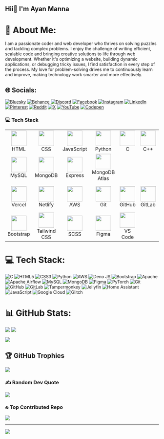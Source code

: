 ## Hii👋 I'm Ayan Manna 
# 💫 About Me:
I am a passionate coder and web developer who thrives on solving puzzles and tackling complex problems. I enjoy the challenge of writing efficient, scalable code and bringing creative solutions to life through web development. Whether it's optimizing a website, building dynamic applications, or debugging tricky issues, I find satisfaction in every step of the process. My love for problem-solving drives me to continuously learn and improve, making technology work smarter and more effectively.


## 🌐 Socials:
[![Bluesky](https://img.shields.io/badge/bluesky-0285FF?style=flat-square&logo=c&logoColor=white)](https://bsky.app/profile/ayanmanna123.bsky.social) [![Behance](https://img.shields.io/badge/Behance-1769ff?logo=behance&logoColor=white)](https://www.behance.net/ayanmanna4) [![Discord](https://img.shields.io/badge/Discord-%237289DA.svg?logo=discord&logoColor=white)](https://discord.gg/https://discord.gg/ptPpqsWJ) [![Facebook](https://img.shields.io/badge/Facebook-%231877F2.svg?logo=Facebook&logoColor=white)](https://www.facebook.com/ayan.manna.90834) [![Instagram](https://img.shields.io/badge/Instagram-%23E4405F.svg?logo=Instagram&logoColor=white)](https://instagram.com/ayan.manna.90834) [![LinkedIn](https://img.shields.io/badge/LinkedIn-%230077B5.svg?logo=linkedin&logoColor=white)](https://www.linkedin.com/in/ayan-manna-4a67ab34a/) [![Pinterest](https://img.shields.io/badge/Pinterest-%23E60023.svg?logo=Pinterest&logoColor=white)](https://pinterest.com/mannaayan777) [![Reddit](https://img.shields.io/badge/Reddit-%23FF4500.svg?logo=Reddit&logoColor=white)](https://www.reddit.com/user/Less-Pop6559/) [![X](https://img.shields.io/badge/X-black.svg?logo=X&logoColor=white)](https://x.com/@AyanMan13756317) [![YouTube](https://img.shields.io/badge/YouTube-%23FF0000.svg?logo=YouTube&logoColor=white)](https://www.youtube.com/@ayanmanna1007) [![Codepen](https://img.shields.io/badge/Codepen-000000?style=for-the-badge&logo=codepen&logoColor=white)](https://codepen.io/ayanmanna123) 


<h3>💻 Tech Stack</h3>

<table>
   <tr>
    <td align="center"><img src="https://cdn.jsdelivr.net/gh/devicons/devicon/icons/html5/html5-original.svg" width="50"/><br>HTML</td>
    <td align="center"><img src="https://cdn.jsdelivr.net/gh/devicons/devicon/icons/css3/css3-original.svg" width="50"/><br>CSS</td>
    <td align="center"><img src="https://cdn.jsdelivr.net/gh/devicons/devicon/icons/javascript/javascript-original.svg" width="50"/><br>JavaScript</td>
     <td align="center"><img src="https://cdn.jsdelivr.net/gh/devicons/devicon/icons/python/python-original.svg" width="50"/><br>Python</td>
    <td align="center"><img src="https://cdn.jsdelivr.net/gh/devicons/devicon/icons/c/c-original.svg" width="50"/><br>C</td>
    <td align="center"><img src="https://cdn.jsdelivr.net/gh/devicons/devicon/icons/cplusplus/cplusplus-original.svg" width="50"/><br>C++</td>
    <td align="center"><img src="https://cdn.jsdelivr.net/gh/devicons/devicon/icons/react/react-original.svg" width="50"/><br>React</td>
    <td align="center"><img src="https://icon.icepanel.io/Technology/svg/Vite.js.svg" width="50"/><br>Vite</td>
  </tr>
  <tr>
    <td align="center"><img src="https://cdn.jsdelivr.net/gh/devicons/devicon/icons/mysql/mysql-original.svg" width="50"/><br>MySQL</td>
    <td align="center"><img src="https://cdn.jsdelivr.net/gh/devicons/devicon/icons/mongodb/mongodb-original.svg" width="50"/><br>MongoDB</td>
    <td align="center"><img src="https://cdn.jsdelivr.net/gh/devicons/devicon/icons/express/express-original.svg" width="50"/><br>Express</td>
    <td align="center"><img src="https://cdn.jsdelivr.net/gh/devicons/devicon/icons/mongodb/mongodb-original.svg" width="50"/><br>MongoDB Atlas</td>
  </tr>
  <tr>
    <td align="center"><img src="https://cdn.jsdelivr.net/gh/devicons/devicon/icons/vercel/vercel-original.svg" width="50"/><br>Vercel</td>
    <td align="center"><img src="https://cdn.jsdelivr.net/gh/devicons/devicon/icons/netlify/netlify-original.svg" width="50"/><br>Netlify</td>
    <td align="center"><img src="https://registry.npmmirror.com/@lobehub/icons-static-png/latest/files/dark/aws-color.png" width="50"/><br>AWS</td>
    <td align="center"><img src="https://cdn.jsdelivr.net/gh/devicons/devicon/icons/git/git-original.svg" width="50"/><br>Git</td>
    <td align="center"><img src="https://github.githubassets.com/assets/GitHub-Mark-ea2971cee799.png" width="50"/><br>GitHub</td>
    <td align="center"><img src="https://cdn.jsdelivr.net/gh/devicons/devicon/icons/gitlab/gitlab-original.svg" width="50"/><br>GitLab</td>
    <td align="center"><img src="https://cdn.jsdelivr.net/gh/devicons/devicon/icons/googlecloud/googlecloud-original.svg" width="50"/><br>Google Cloud</td>
  </tr>
  <tr>
    <td align="center"><img src="https://cdn.jsdelivr.net/gh/devicons/devicon/icons/bootstrap/bootstrap-original.svg" width="50"/><br>Bootstrap</td>
    <td align="center"><img src="https://upload.wikimedia.org/wikipedia/commons/d/d5/Tailwind_CSS_Logo.svg" width="50"/><br>Tailwind CSS</td>
      <td align="center"><img src="https://cdn.jsdelivr.net/gh/devicons/devicon/icons/sass/sass-original.svg" width="50"/><br>SCSS</td>
    <td align="center"><img src="https://cdn.jsdelivr.net/gh/devicons/devicon/icons/figma/figma-original.svg" width="50"/><br>Figma</td>
     <td align="center"><img src="https://cdn.jsdelivr.net/gh/devicons/devicon/icons/visualstudio/visualstudio-plain.svg" width="50"/><br>VS Code</td>
  </tr>
</table>


# 💻 Tech Stack:
![C](https://img.shields.io/badge/c-%2300599C.svg?style=flat-square&for-the-badge&logo=c&logoColor=white) ![HTML5](https://img.shields.io/badge/html5-%23E34F26.svg?style=for-the-badge&logo=html5&logoColor=white) ![CSS3](https://img.shields.io/badge/css3-%231572B6.svg?style=for-the-badge&logo=css3&logoColor=white) ![Python](https://img.shields.io/badge/python-3670A0?style=for-the-badge&logo=python&logoColor=ffdd54) ![AWS](https://img.shields.io/badge/AWS-%23FF9900.svg?style=for-the-badge&logo=amazon-aws&logoColor=white) ![Deno JS](https://img.shields.io/badge/deno%20js-000000?style=for-the-badge&logo=deno&logoColor=white) ![Bootstrap](https://img.shields.io/badge/bootstrap-%238511FA.svg?style=for-the-badge&logo=bootstrap&logoColor=white) ![Apache](https://img.shields.io/badge/apache-%23D42029.svg?style=for-the-badge&logo=apache&logoColor=white) ![Apache Airflow](https://img.shields.io/badge/Apache%20Airflow-017CEE?style=for-the-badge&logo=Apache%20Airflow&logoColor=white) ![MySQL](https://img.shields.io/badge/mysql-4479A1.svg?style=for-the-badge&logo=mysql&logoColor=white) ![MongoDB](https://img.shields.io/badge/MongoDB-%234ea94b.svg?style=for-the-badge&logo=mongodb&logoColor=white) ![Figma](https://img.shields.io/badge/figma-%23F24E1E.svg?style=for-the-badge&logo=figma&logoColor=white) ![PyTorch](https://img.shields.io/badge/PyTorch-%23EE4C2C.svg?style=for-the-badge&logo=PyTorch&logoColor=white) ![Git](https://img.shields.io/badge/git-%23F05033.svg?style=for-the-badge&logo=git&logoColor=white) ![GitHub](https://img.shields.io/badge/github-%23121011.svg?style=for-the-badge&logo=github&logoColor=white) ![GitLab](https://img.shields.io/badge/gitlab-%23181717.svg?style=for-the-badge&logo=gitlab&logoColor=white) ![Tampermonkey](https://img.shields.io/badge/tampermonkey-%2300485B.svg?style=for-the-badge&logo=tampermonkey&logoColor=white) ![Jellyfin](https://img.shields.io/badge/jellyfin-%23000B25.svg?style=for-the-badge&logo=Jellyfin&logoColor=00A4DC) ![Home Assistant](https://img.shields.io/badge/home%20assistant-%2341BDF5.svg?style=for-the-badge&logo=home-assistant&logoColor=white) ![JavaScript](https://img.shields.io/badge/javascript-%23323330.svg?style=for-the-badge&logo=javascript&logoColor=%23F7DF1E) ![Google Cloud](https://img.shields.io/badge/GoogleCloud-%234285F4.svg?style=for-the-badge&logo=google-cloud&logoColor=white) ![Glitch](https://img.shields.io/badge/glitch-%233333FF.svg?style=for-the-badge&logo=glitch&logoColor=white)
# 📊 GitHub Stats:
![](https://github-readme-stats.vercel.app/api?username=ayanmanna123&theme=radical&hide_border=false&include_all_commits=1276)  ![](https://github-readme-streak-stats.herokuapp.com/?user=ayanmanna123&theme=radical&hide_border=false) 

![](https://github-readme-stats.vercel.app/api/top-langs/?username=codewithharry&theme=radical&hide_border=false&include_all_commits=true&count_private=true&layout=compact)

## 🏆 GitHub Trophies
![](https://github-profile-trophy.vercel.app/?username=ayanmanna123&theme=radical&no-frame=false&no-bg=false&margin-w=4)

### ✍️ Random Dev Quote
![](https://quotes-github-readme.vercel.app/api?type=horizontal&theme=radical)

### 🔝 Top Contributed Repo
![](https://github-contributor-stats.vercel.app/api?username=ayanmanna123&limit=5&theme=radical&combine_all_yearly_contributions=true)

---
[![](https://visitcount.itsvg.in/api?id=ayanmanna123&icon=0&color=0)](https://visitcount.itsvg.in)

<!-- Proudly created with GPRM ( https://gprm.itsvg.in ) -->
 
